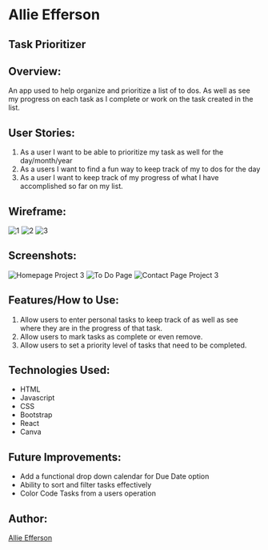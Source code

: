 # Allie Efferson

## Task Prioritizer

## Overview:
An app used to help organize and prioritize a list of to dos. As well as see my progress on each task as I complete or work on the task created in the list.

## User Stories:
1. As a user I want to be able to prioritize my task as well for the day/month/year
2. As a users I want to find a fun way to keep track of my to dos for the day
3. As a user I want to keep track of my progress of what I have accomplished so far on my list.

## Wireframe:
![1](https://github.com/user-attachments/assets/da36e8ed-5966-4243-a072-2c8555c7425e)
![2](https://github.com/user-attachments/assets/c51902d6-15d3-4fef-ace9-3faf356a2dab)
![3](https://github.com/user-attachments/assets/5442e393-2165-4de6-98b9-bf24501928d0)


## Screenshots:
![Homepage Project 3](https://github.com/user-attachments/assets/a6346c3b-4a39-4193-947f-7731e95b1a56)
![To Do Page](https://github.com/user-attachments/assets/5e8ba7a7-9121-4e01-a700-9204018be61e)
![Contact Page Project 3](https://github.com/user-attachments/assets/594a36d2-a04d-49ba-a8d6-0bd79c830382)


## Features/How to Use:
1. Allow users to enter personal tasks to keep track of as well as see where they are in the progress of that task.
2. Allow users to mark tasks as complete or even remove.
3. Allow users to set a priority level of tasks that need to be completed.

## Technologies Used:
- HTML
- Javascript
- CSS
- Bootstrap
- React
- Canva

## Future Improvements:
 - Add a functional drop down calendar for Due Date option
 - Ability to sort and filter tasks effectively
 - Color Code Tasks from a users operation

## Author:
[Allie Efferson](https://www.linkedin.com/in/allie-efferson/)
